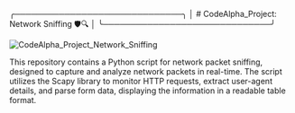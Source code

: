 ╭──────────────────────────────╮
│   # CodeAlpha_Project: Network Sniffing 🛡️🔍   │
╰──────────────────────────────╯


![CodeAlpha_Project_Network_Sniffing](https://c4.wallpaperflare.com/wallpaper/168/815/785/computer-the-room-hacker-the-world-at-night-wallpaper-preview.jpg)

This repository contains a Python script for network packet sniffing, designed to capture and analyze network packets in real-time. The script utilizes the Scapy library to monitor HTTP requests, extract user-agent details, and parse form data, displaying the information in a readable table format.
